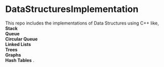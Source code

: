 # DataStructuresImplementation
This repo includes the implementations of Data Structures using C++ like, <br />
__Stack__<br/> __Queue__ <br />__Circular Queue__ <br /> __Linked Lists__ <br/> __Trees__<br /> __Graphs__ <br/>  __Hash Tables__ . 
